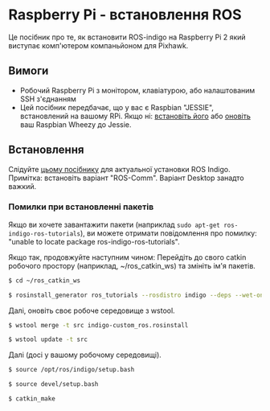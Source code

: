 # Raspberry Pi - встановлення ROS

Це посібник про те, як встановити ROS-indigo на Raspberry Pi 2 який виступає комп'ютером компаньйоном для Pixhawk.

## Вимоги
* Робочий Raspberry Pi з монітором, клавіатурою, або налаштованим SSH з'єднанням
* Цей посібник передбачає, що у вас є Raspbian "JESSIE", встановлений на вашому RPi. Якщо ні: [встановіть його](https://www.raspberrypi.org/downloads/raspbian/) або [оновіть](http://raspberrypi.stackexchange.com/questions/27858/upgrade-to-raspbian-jessie) ваш Raspbian Wheezy до Jessie.

## Встановлення
Слідуйте [цьому посібнику](http://wiki.ros.org/ROSberryPi/Installing%20ROS%20Indigo%20on%20Raspberry%20Pi) для актуальної установки ROS Indigo. Примітка: встановіть варіант "ROS-Comm". Варіант Desktop занадто важкий.

### Помилки при встановленні пакетів
Якщо ви хочете завантажити пакети (наприклад `sudo apt-get ros-indigo-ros-tutorials`), ви можете отримати повідомлення про помилку: "unable to locate package ros-indigo-ros-tutorials".

Якщо так, продовжуйте наступним чином: Перейдіть до свого catkin робочого простору (наприклад, ~/ros_catkin_ws) та змініть ім'я пакетів.

```sh
$ cd ~/ros_catkin_ws

$ rosinstall_generator ros_tutorials --rosdistro indigo --deps --wet-only --exclude roslisp --tar > indigo-custom_ros.rosinstall
```

Далі, оновіть своє робоче середовище з wstool.

```sh
$ wstool merge -t src indigo-custom_ros.rosinstall

$ wstool update -t src
```

Далі (досі у вашому робочому середовищі).

```sh
$ source /opt/ros/indigo/setup.bash

$ source devel/setup.bash

$ catkin_make
```
